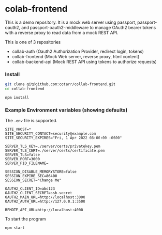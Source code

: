 # colab-frontend

This is a demo repository.
It is a mock web server using passport, passport-oauth2,
and passport-oauth2-middleware to manage OAuth2 bearer tokens
with a reverse proxy to read data from a mock REST API.

This is one of 3 repositories

- collab-auth (Oauth2 Authorization Provider, redirect login, tokens)
- collab-frontend (Mock Web server, reverse proxy, html content)
- collab-backend-api (Mock REST API using tokens to authorize requests)


### Install

```bash
git clone git@github.com:cotarr/collab-frontend.git
cd collab-frontend

npm install

```

### Example Environment variables (showing defaults)

The `.env` file is supported.

```
SITE_VHOST=*
SITE_SECURITY_CONTACT=security@example.com
SITE_SECURITY_EXPIRES="Fri, 1 Apr 2022 08:00:00 -0600"

SERVER_TLS_KEY=./server/certs/privatekey.pem
SERVER_TLS_CERT=./server/certs/certificate.pem
SERVER_TLS=false
SERVER_PORT=3000
SERVER_PID_FILENAME=

SESSION_DISABLE_MEMORYSTORE=false
SESSION_EXPIRE_SEC=86400
SESSION_SECRET="Change Me"

OAUTH2_CLIENT_ID=abc123
OAUTH2_CLIENT_SECRET=ssh-secret
OAUTH2_MAIN_URL=http://localhost:3000
OAUTH2_AUTH_URL=http://127.0.0.1:3500

REMOTE_API_URL=http://localhost:4000
```

To start the program
```bash
npm start
```
